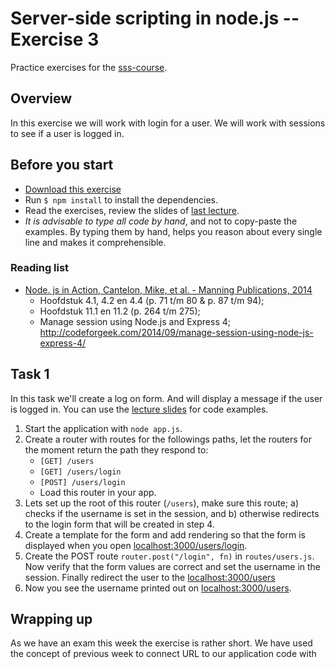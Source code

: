 # Server-side scripting in node.js -- Exercise 3

Practice exercises for the [sss-course](https://github.com/CMDA/sss-course).

## Overview
In this exercise we will work with login for a user. We will work with sessions to see if a user is logged in. 

## Before you start
* [Download this exercise]()
* Run ```$ npm install``` to install the dependencies. 
* Read the exercises, review the slides of [last lecture](http://cmda.github.io/sss-course/lesson3).
* _It is advisable to type all code by hand_, and not to copy-paste the examples. By typing them by hand, helps you reason about every single line and makes it comprehensible. 

### Reading list
* [Node. js in Action, Cantelon, Mike, et al. - Manning Publications, 2014](http://www.manning.com/cantelon/)
    - Hoofdstuk 4.1, 4.2 en 4.4 (p. 71 t/m 80 & p. 87 t/m 94);
    - Hoofdstuk 11.1 en 11.2 (p. 264 t/m 275);
    - Manage session using Node.js and Express 4; http://codeforgeek.com/2014/09/manage-session-using-node-js-express-4/

## Task 1
In this task we'll create a log on form. And will display a message if the user is logged in. You can use the [lecture slides](http://cmda.github.io/sss-course/lesson3#/6/9) for code examples.

1. Start the application with ```node app.js```.
2. Create a router with routes for the followings paths, let the routers for the moment return the path they respond to:
    - ``` [GET] /users ```
    - ``` [GET] /users/login ```
    - ``` [POST] /users/login ```
    - Load this router in your app.
3. Lets set up the root of this router (```/users```), make sure this route; a) checks if the username is set in the session, and b) otherwise redirects to the login form that will be created in step 4.
4. Create a template for the form and add rendering so that the form is displayed when you open [localhost:3000/users/login](http://localhost:3000/users/login).
5. Create the POST route ``` router.post("/login", fn) ``` in ```routes/users.js```. Now verify that the form values are correct and set the username in the session. Finally redirect the user to the [localhost:3000/users](localhost:3000/users)
6. Now you see the username printed out on [localhost:3000/users](localhost:3000/users).

## Wrapping up
As we have an exam this week the exercise is rather short. We have used the concept of previous week to connect URL to our application code with 
